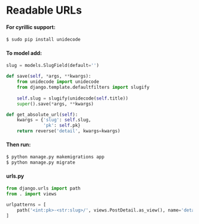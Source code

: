 # Readable URLs
#### For cyrillic support:
 
```bash
$ sudo pip install unidecode
```

#### To model add:
```python
slug = models.SlugField(default='')
```
```python
def save(self, *args, **kwargs):
    from unidecode import unidecode
    from django.template.defaultfilters import slugify
    
    self.slug = slugify(unidecode(self.title))
    super().save(*args, **kwargs)

def get_absolute_url(self):
    kwargs = {'slug': self.slug,
              'pk': self.pk}
    return reverse('detail', kwargs=kwargs)
```
#### Then run:
```bash
$ python manage.py makemigrations app
$ python manage.py migrate
```
#### urls.py
```python
from django.urls import path
from . import views

urlpatterns = [
    path('<int:pk>-<str:slug>/', views.PostDetail.as_view(), name='detail'),
]
```
